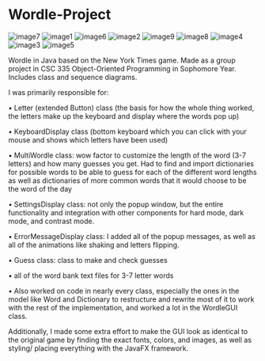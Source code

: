 # Wordle-Project
![image7](https://github.com/user-attachments/assets/28171dbb-50d6-4b04-9c6c-ade70484b824)
![image1](https://github.com/user-attachments/assets/3665fb10-a856-4833-9b84-6f3866f4e00e)
![image6](https://github.com/user-attachments/assets/da07a485-8d87-473a-8080-2c1902cfdb0e)
![image2](https://github.com/user-attachments/assets/fe7f4dfb-eea5-4454-9944-f47baec6c262)
![image9](https://github.com/user-attachments/assets/0128d45f-78ee-433c-853b-a14de1eb865a)
![image8](https://github.com/user-attachments/assets/85c005e5-657d-4016-9f94-196708d21c95)
![image4](https://github.com/user-attachments/assets/f824ab88-1943-4320-9544-d69317d84bf7)
![image3](https://github.com/user-attachments/assets/15d5d600-2d93-4491-b1a7-c1f4b28c16c8)
![image5](https://github.com/user-attachments/assets/d6f47a82-0ef1-4318-a0c3-a9257ae13431)



Wordle in Java based on the New York Times game.
Made as a group project in CSC 335 Object-Oriented Programming in Sophomore Year.
Includes class and sequence diagrams.

I was primarily responsible for:

  • Letter (extended Button) class (the basis for how the whole thing worked, the letters make up the keyboard and display where the words pop up)

  • KeyboardDisplay class (bottom keyboard which you can click with your mouse and shows which letters have been used)

  • MultiWordle class: wow factor to customize the length of the word (3-7 letters) and how many guesses you get.
    Had to find and import dictionaries for possible words to be able to guess for each of the different word lengths as well as dictionaries of more common words that it
    would choose to be the word of the day
    
  • SettingsDisplay class: not only the popup window, but the entire functionality and integration with other components for hard mode, dark mode, and contrast mode.

  • ErrorMessageDisplay class: I added all of the popup messages, as well as all of the animations like shaking and letters flipping.

  • Guess class: class to make and check guesses

  • all of the word bank text files for 3-7 letter words

  • Also worked on code in nearly every class, especially the ones in the model like Word and Dictionary to restructure and rewrite most of it to work with the
    rest of the implementation, and worked a lot in the WordleGUI class.

Additionally, I made some extra effort to make the GUI look as identical to the original game by finding the exact fonts, colors, and images, as well as styling/ placing everything with the JavaFX framework.
